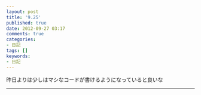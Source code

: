 ```yaml
---
layout: post
title: '9.25'
published: true
date: 2012-09-27 03:17
comments: true
categories:
- 日記
tags: []
keywords:
- 日記
---
```

昨日よりは少しはマシなコードが書けるようになっていると良いな

---

